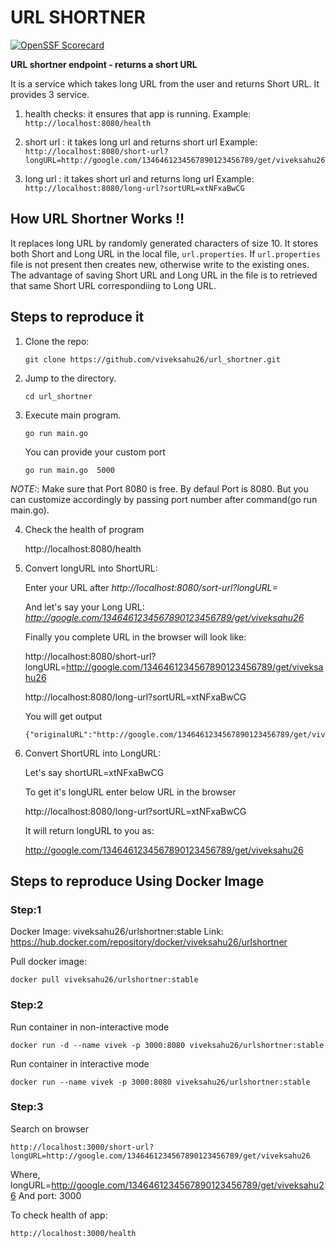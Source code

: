 # URL SHORTNER
[![OpenSSF Scorecard](https://api.securityscorecards.dev/projects/github.com/viveksahu26/url_shortner/badge)](https://securityscorecards.dev/viewer/?uri=github.com/viveksahu26/url_shortner)

**URL shortner endpoint - returns a short URL**

It is a service which takes long URL from the user and returns Short URL. 
It provides 3 service.

1) health checks: it ensures that app is running.
Example: `http://localhost:8080/health`

2) short url : it takes long url and returns short url
Example: `http://localhost:8080/short-url?longURL=http://google.com/1346461234567890123456789/get/viveksahu26`

3) long url : it takes short url and returns long url
Example: `http://localhost:8080/long-url?sortURL=xtNFxaBwCG`

## How URL Shortner Works !!
It replaces long URL by randomly generated characters of size 10. 
It stores both Short and Long URL in the local file, `url.properties`.
If `url.properties`  file is not present then creates new, otherwise write to the existing ones.
The advantage of saving Short URL and Long URL in the file is to retrieved that same Short URL correspondiing to Long URL. 


## Steps to reproduce it
1) Clone the repo:
    
    `git clone https://github.com/viveksahu26/url_shortner.git`

2) Jump to the directory.

    `cd url_shortner`

3) Execute main program. 

    `go run main.go`
    
    You can provide your custom port
    
     `go run main.go  5000`

*NOTE:*: Make sure that Port 8080 is free. By defaul Port is 8080. But you can customize accordingly by passing port number after command(go run main.go).

4) Check the health of program

    http://localhost:8080/health

5)  Convert longURL into ShortURL:
    
    Enter your URL after *http://localhost:8080/sort-url?longURL=*

    And let's say your Long URL: *http://google.com/1346461234567890123456789/get/viveksahu26*

    Finally you complete URL in the browser will look like:

    http://localhost:8080/short-url?longURL=http://google.com/1346461234567890123456789/get/viveksahu26

    http://localhost:8080/long-url?sortURL=xtNFxaBwCG

     You will get output

    ```
    {"originalURL":"http://google.com/1346461234567890123456789/get/viveksahu26","shortURL":"http://localhost:8080/xtNFxaBwCG"}
    ```

6) Convert ShortURL into LongURL:

    Let's say shortURL=xtNFxaBwCG
    
    To get it's longURL enter below URL in the browser
    
    http://localhost:8080/long-url?sortURL=xtNFxaBwCG

    It will return longURL to you as:
    
    http://google.com/1346461234567890123456789/get/viveksahu26

## Steps to reproduce Using Docker Image
### Step:1
Docker Image: viveksahu26/urlshortner:stable
Link: https://hub.docker.com/repository/docker/viveksahu26/urlshortner

Pull docker image:

    docker pull viveksahu26/urlshortner:stable

### Step:2
Run container in non-interactive mode

    docker run -d --name vivek -p 3000:8080 viveksahu26/urlshortner:stable

Run container in interactive mode

    docker run --name vivek -p 3000:8080 viveksahu26/urlshortner:stable

### Step:3 
Search on browser

    http://localhost:3000/short-url?longURL=http://google.com/1346461234567890123456789/get/viveksahu26

Where, longURL=http://google.com/1346461234567890123456789/get/viveksahu26
And port: 3000

To check health of app:

    http://localhost:3000/health
